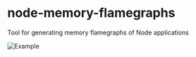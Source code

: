 # node-memory-flamegraphs

Tool for generating memory flamegraphs of Node applications

![Example](https://user-images.githubusercontent.com/964245/158399183-c4ad9c9b-d0d8-45dd-8f75-e0285fbbf9e4.svg)
